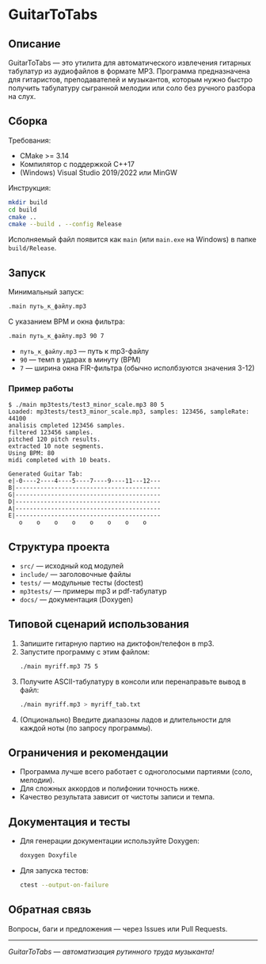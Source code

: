 # GuitarToTabs

## Описание
GuitarToTabs — это утилита для автоматического извлечения гитарных табулатур из аудиофайлов в формате MP3. Программа предназначена для гитаристов, преподавателей и музыкантов, которым нужно быстро получить табулатуру сыгранной мелодии или соло без ручного разбора на слух.

## Сборка

Требования:
- CMake >= 3.14
- Компилятор с поддержкой C++17
- (Windows) Visual Studio 2019/2022 или MinGW

Инструкция:
```sh
mkdir build
cd build
cmake ..
cmake --build . --config Release
```
Исполняемый файл появится как `main` (или `main.exe` на Windows) в папке `build/Release`.

## Запуск

Минимальный запуск:
```sh
.main путь_к_файлу.mp3
```

С указанием BPM и окна фильтра:
```sh
.main путь_к_файлу.mp3 90 7
```
- `путь_к_файлу.mp3` — путь к mp3-файлу
- `90` — темп в ударах в минуту (BPM)
- `7` — ширина окна FIR-фильтра (обычно исполбзуются значения 3-12)

### Пример работы

```
$ ./main mp3tests/test3_minor_scale.mp3 80 5
Loaded: mp3tests/test3_minor_scale.mp3, samples: 123456, sampleRate: 44100
analisis cmpleted 123456 samples.
filtered 123456 samples.
pitched 120 pitch results.
extracted 10 note segments.
Using BPM: 80
midi completed with 10 beats.

Generated Guitar Tab:
e|-0----2----4----5----7----9----11---12---
B|-----------------------------------------
G|-----------------------------------------
D|-----------------------------------------
A|-----------------------------------------
E|-----------------------------------------
   o    o    o    o    o    o    o    o   

```

## Структура проекта
- `src/` — исходный код модулей
- `include/` — заголовочные файлы
- `tests/` — модульные тесты (doctest)
- `mp3tests/` — примеры mp3 и pdf-табулатур
- `docs/` — документация (Doxygen)

## Типовой сценарий использования
1. Запишите гитарную партию на диктофон/телефон в mp3.
2. Запустите программу с этим файлом:
   ```sh
   ./main myriff.mp3 75 5
   ```
3. Получите ASCII-табулатуру в консоли или перенаправьте вывод в файл:
   ```sh
   ./main myriff.mp3 > myriff_tab.txt
   ```
4. (Опционально) Введите диапазоны ладов и длительности для каждой ноты (по запросу программы).

## Ограничения и рекомендации
- Программа лучше всего работает с одноголосыми партиями (соло, мелодии).
- Для сложных аккордов и полифонии точность ниже.
- Качество результата зависит от чистоты записи и темпа.

## Документация и тесты
- Для генерации документации используйте Doxygen:
  ```sh
  doxygen Doxyfile
  ```
- Для запуска тестов:
  ```sh
  ctest --output-on-failure
  ```

## Обратная связь
Вопросы, баги и предложения — через Issues или Pull Requests.

---

*GuitarToTabs — автоматизация рутинного труда музыканта!*

